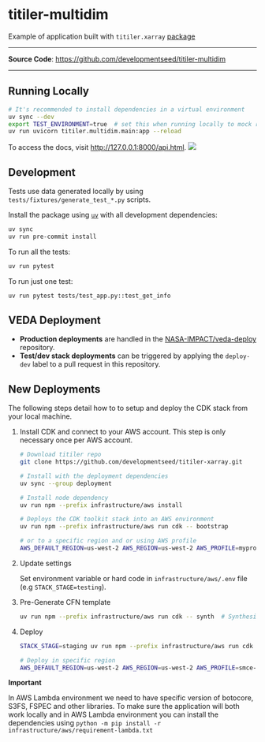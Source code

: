 # titiler-multidim

Example of application built with `titiler.xarray` [package](https://developmentseed.org/titiler/packages/xarray/)

---

**Source Code**: <a href="https://github.com/developmentseed/titiler-multidim" target="_blank">https://github.com/developmentseed/titiler-multidim</a>

---

## Running Locally

```bash
# It's recommended to install dependencies in a virtual environment
uv sync --dev
export TEST_ENVIRONMENT=true  # set this when running locally to mock redis
uv run uvicorn titiler.multidim.main:app --reload
```

To access the docs, visit <http://127.0.0.1:8000/api.html>.
![](https://github.com/developmentseed/titiler-multidim/assets/10407788/4368546b-5b60-4cd5-86be-fdd959374b17)

## Development

Tests use data generated locally by using `tests/fixtures/generate_test_*.py` scripts.

Install the package using [`uv`](https://docs.astral.sh/uv/getting-started/installation/) with all development dependencies:

```bash
uv sync
uv run pre-commit install
```

To run all the tests:

```bash
uv run pytest
```

To run just one test:

```bash
uv run pytest tests/test_app.py::test_get_info 
```

## VEDA Deployment

* **Production deployments** are handled in the [NASA-IMPACT/veda-deploy](https://github.com/NASA-IMPACT/veda-deploy) repository.
* **Test/dev stack deployments** can be triggered by applying the `deploy-dev` label to a pull request in this repository.

## New Deployments

The following steps detail how to to setup and deploy the CDK stack from your local machine.

1. Install CDK and connect to your AWS account. This step is only necessary once per AWS account.

    ```bash
    # Download titiler repo
    git clone https://github.com/developmentseed/titiler-xarray.git

    # Install with the deployment dependencies
    uv sync --group deployment

    # Install node dependency
    uv run npm --prefix infrastructure/aws install

    # Deploys the CDK toolkit stack into an AWS environment
    uv run npm --prefix infrastructure/aws run cdk -- bootstrap

    # or to a specific region and or using AWS profile
    AWS_DEFAULT_REGION=us-west-2 AWS_REGION=us-west-2 AWS_PROFILE=myprofile npm --prefix infrastructure/aws run cdk -- bootstrap
    ```

2. Update settings

    Set environment variable or hard code in `infrastructure/aws/.env` file (e.g `STACK_STAGE=testing`).

3. Pre-Generate CFN template

    ```bash
    uv run npm --prefix infrastructure/aws run cdk -- synth  # Synthesizes and prints the CloudFormation template for this stack
    ```

4. Deploy

    ```bash
    STACK_STAGE=staging uv run npm --prefix infrastructure/aws run cdk -- deploy titiler-xarray-staging

    # Deploy in specific region
    AWS_DEFAULT_REGION=us-west-2 AWS_REGION=us-west-2 AWS_PROFILE=smce-veda STACK_STAGE=production  uv run npm --prefix infrastructure/aws run cdk -- deploy titiler-xarray-production
    ```

**Important**

In AWS Lambda environment we need to have specific version of botocore, S3FS, FSPEC and other libraries.
To make sure the application will both work locally and in AWS Lambda environment you can install the dependencies using `python -m pip install -r infrastructure/aws/requirement-lambda.txt`
